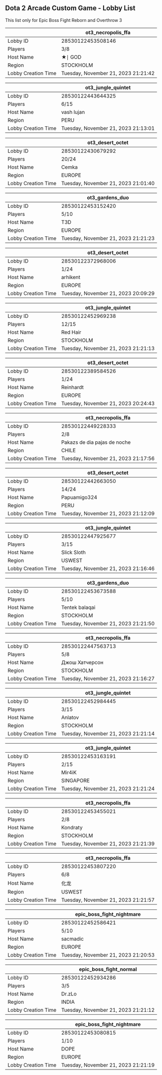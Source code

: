 ## Dota 2 Arcade Custom Game - Lobby List

This list only for Epic Boss Fight Reborn and Overthrow 3

|  | ot3_necropolis_ffa |
| ------ | ------ |
| Lobby ID | 28530122453508146 |
| Players | 3/8 |
| Host Name | ★∣ GOD |
| Region | STOCKHOLM |
| Lobby Creation Time | Tuesday, November 21, 2023 21:21:42 |


|  | ot3_jungle_quintet |
| ------ | ------ |
| Lobby ID | 28530122443644325 |
| Players | 6/15 |
| Host Name | vash lujan |
| Region | PERU |
| Lobby Creation Time | Tuesday, November 21, 2023 21:13:01 |


|  | ot3_desert_octet |
| ------ | ------ |
| Lobby ID | 28530122430679292 |
| Players | 20/24 |
| Host Name | Cemka |
| Region | EUROPE |
| Lobby Creation Time | Tuesday, November 21, 2023 21:01:40 |


|  | ot3_gardens_duo |
| ------ | ------ |
| Lobby ID | 28530122453152420 |
| Players | 5/10 |
| Host Name | T3D |
| Region | EUROPE |
| Lobby Creation Time | Tuesday, November 21, 2023 21:21:23 |


|  | ot3_desert_octet |
| ------ | ------ |
| Lobby ID | 28530122372968006 |
| Players | 1/24 |
| Host Name | arhikent |
| Region | EUROPE |
| Lobby Creation Time | Tuesday, November 21, 2023 20:09:29 |


|  | ot3_jungle_quintet |
| ------ | ------ |
| Lobby ID | 28530122452969238 |
| Players | 12/15 |
| Host Name | Red Hair |
| Region | STOCKHOLM |
| Lobby Creation Time | Tuesday, November 21, 2023 21:21:13 |


|  | ot3_desert_octet |
| ------ | ------ |
| Lobby ID | 28530122389584526 |
| Players | 1/24 |
| Host Name | Reinhardt |
| Region | EUROPE |
| Lobby Creation Time | Tuesday, November 21, 2023 20:24:43 |


|  | ot3_necropolis_ffa |
| ------ | ------ |
| Lobby ID | 28530122449228333 |
| Players | 2/8 |
| Host Name | Pakazs de dia pajas de noche |
| Region | CHILE |
| Lobby Creation Time | Tuesday, November 21, 2023 21:17:56 |


|  | ot3_desert_octet |
| ------ | ------ |
| Lobby ID | 28530122442663050 |
| Players | 14/24 |
| Host Name | Papuamigo324 |
| Region | PERU |
| Lobby Creation Time | Tuesday, November 21, 2023 21:12:09 |


|  | ot3_jungle_quintet |
| ------ | ------ |
| Lobby ID | 28530122447925677 |
| Players | 3/15 |
| Host Name | Slick Sloth |
| Region | USWEST |
| Lobby Creation Time | Tuesday, November 21, 2023 21:16:46 |


|  | ot3_gardens_duo |
| ------ | ------ |
| Lobby ID | 28530122453673588 |
| Players | 5/10 |
| Host Name | Tentek balaqai |
| Region | STOCKHOLM |
| Lobby Creation Time | Tuesday, November 21, 2023 21:21:50 |


|  | ot3_necropolis_ffa |
| ------ | ------ |
| Lobby ID | 28530122447563713 |
| Players | 5/8 |
| Host Name | Джош Хатчерсон |
| Region | STOCKHOLM |
| Lobby Creation Time | Tuesday, November 21, 2023 21:16:27 |


|  | ot3_jungle_quintet |
| ------ | ------ |
| Lobby ID | 28530122452984445 |
| Players | 3/15 |
| Host Name | Anlatov |
| Region | STOCKHOLM |
| Lobby Creation Time | Tuesday, November 21, 2023 21:21:14 |


|  | ot3_jungle_quintet |
| ------ | ------ |
| Lobby ID | 28530122453163191 |
| Players | 2/15 |
| Host Name | Mir4iK |
| Region | SINGAPORE |
| Lobby Creation Time | Tuesday, November 21, 2023 21:21:24 |


|  | ot3_necropolis_ffa |
| ------ | ------ |
| Lobby ID | 28530122453455021 |
| Players | 2/8 |
| Host Name | Kondraty |
| Region | STOCKHOLM |
| Lobby Creation Time | Tuesday, November 21, 2023 21:21:39 |


|  | ot3_necropolis_ffa |
| ------ | ------ |
| Lobby ID | 28530122453807220 |
| Players | 6/8 |
| Host Name | 化龙 |
| Region | USWEST |
| Lobby Creation Time | Tuesday, November 21, 2023 21:21:57 |


|  | epic_boss_fight_nightmare |
| ------ | ------ |
| Lobby ID | 28530122452586421 |
| Players | 5/10 |
| Host Name | sacmadic |
| Region | EUROPE |
| Lobby Creation Time | Tuesday, November 21, 2023 21:20:53 |


|  | epic_boss_fight_normal |
| ------ | ------ |
| Lobby ID | 28530122452934286 |
| Players | 3/5 |
| Host Name | Dr.zLo |
| Region | INDIA |
| Lobby Creation Time | Tuesday, November 21, 2023 21:21:12 |


|  | epic_boss_fight_nightmare |
| ------ | ------ |
| Lobby ID | 28530122453080815 |
| Players | 1/10 |
| Host Name | DOPE |
| Region | EUROPE |
| Lobby Creation Time | Tuesday, November 21, 2023 21:21:19 |



